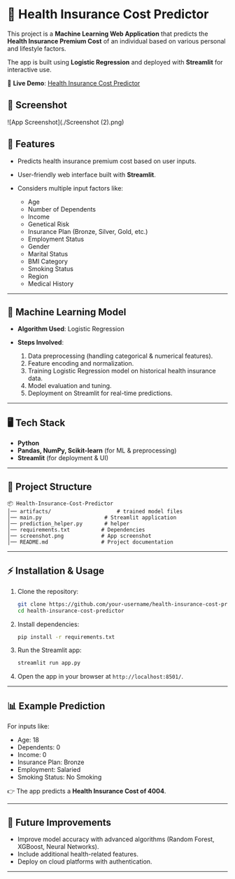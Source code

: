 

# 🏥 Health Insurance Cost Predictor

This project is a **Machine Learning Web Application** that predicts the **Health Insurance Premium Cost** of an individual based on various personal and lifestyle factors.

The app is built using **Logistic Regression** and deployed with **Streamlit** for interactive use.

🔗 **Live Demo**: [Health Insurance Cost Predictor](https://ml-project-premium-prediction-tf7.streamlit.app)


## 📸 Screenshot

![App Screenshot](./Screenshot (2).png)


## 🚀 Features

* Predicts health insurance premium cost based on user inputs.
* User-friendly web interface built with **Streamlit**.
* Considers multiple input factors like:

  * Age
  * Number of Dependents
  * Income
  * Genetical Risk
  * Insurance Plan (Bronze, Silver, Gold, etc.)
  * Employment Status
  * Gender
  * Marital Status
  * BMI Category
  * Smoking Status
  * Region
  * Medical History

---

## 🧠 Machine Learning Model

* **Algorithm Used**: Logistic Regression
* **Steps Involved**:

  1. Data preprocessing (handling categorical & numerical features).
  2. Feature encoding and normalization.
  3. Training Logistic Regression model on historical health insurance data.
  4. Model evaluation and tuning.
  5. Deployment on Streamlit for real-time predictions.

---

## 🖥️ Tech Stack

* **Python**
* **Pandas, NumPy, Scikit-learn** (for ML & preprocessing)
* **Streamlit** (for deployment & UI)

---

## 📂 Project Structure

```
📦 Health-Insurance-Cost-Predictor
│── artifacts/                     # trained model files
│── main.py                    # Streamlit application
│── prediction_helper.py       # helper
│── requirements.txt          # Dependencies
│── screenshot.png            # App screenshot
│── README.md                 # Project documentation
```

---

## ⚡ Installation & Usage

1. Clone the repository:

   ```bash
   git clone https://github.com/your-username/health-insurance-cost-predictor.git
   cd health-insurance-cost-predictor
   ```

2. Install dependencies:

   ```bash
   pip install -r requirements.txt
   ```

3. Run the Streamlit app:

   ```bash
   streamlit run app.py
   ```

4. Open the app in your browser at `http://localhost:8501/`.

---

## 📊 Example Prediction

For inputs like:

* Age: 18
* Dependents: 0
* Income: 0
* Insurance Plan: Bronze
* Employment: Salaried
* Smoking Status: No Smoking

👉 The app predicts a **Health Insurance Cost of 4004**.

---

## 📌 Future Improvements

* Improve model accuracy with advanced algorithms (Random Forest, XGBoost, Neural Networks).
* Include additional health-related features.
* Deploy on cloud platforms with authentication.

---

